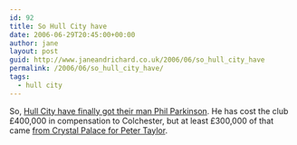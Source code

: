 ```yaml
---
id: 92
title: So Hull City have
date: 2006-06-29T20:45:00+00:00
author: jane
layout: post
guid: http://www.janeandrichard.co.uk/2006/06/so_hull_city_have
permalink: /2006/06/so_hull_city_have/
tags:
  - hull city
---
```

So, [Hull City have finally got their man Phil Parkinson](http://news.bbc.co.uk/sport1/hi/football/teams/h/hull_city/5129748.stm). He has cost the club &#xA3;400,000 in compensation to Colchester, but at least &#xA3;300,000 of that came [from Crystal Palace for Peter Taylor](http://news.bbc.co.uk/sport1/hi/football/teams/c/crystal_palace/5067262.stm).